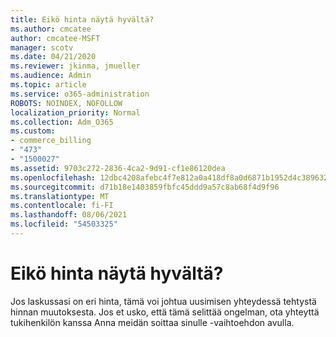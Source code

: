 ```yaml
---
title: Eikö hinta näytä hyvältä?
ms.author: cmcatee
author: cmcatee-MSFT
manager: scotv
ms.date: 04/21/2020
ms.reviewer: jkinma, jmueller
ms.audience: Admin
ms.topic: article
ms.service: o365-administration
ROBOTS: NOINDEX, NOFOLLOW
localization_priority: Normal
ms.collection: Adm_O365
ms.custom:
- commerce_billing
- "473"
- "1500027"
ms.assetid: 9703c272-2836-4ca2-9d91-cf1e86120dea
ms.openlocfilehash: 12dbc4208afebc4f7e812a0a418df8a0d6871b1952d4c3896326c2c1e72deff2
ms.sourcegitcommit: d71b18e1403859fbfc45ddd9a57c8ab68f4d9f96
ms.translationtype: MT
ms.contentlocale: fi-FI
ms.lasthandoff: 08/06/2021
ms.locfileid: "54503325"
---
```

# <a name="price-doesnt-look-correct"></a>Eikö hinta näytä hyvältä?

Jos laskussasi on eri hinta, tämä voi johtua uusimisen yhteydessä tehtystä hinnan muutoksesta. Jos et usko, että tämä selittää ongelman, ota yhteyttä tukihenkilön kanssa Anna meidän soittaa sinulle -vaihtoehdon avulla.